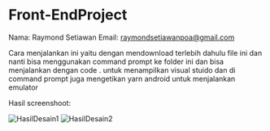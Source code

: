 # Front-EndProject

Nama: Raymond Setiawan
Email: raymondsetiawanpoa@gmail.com

Cara menjalankan ini yaitu dengan mendownload terlebih dahulu file ini dan nanti bisa menggunakan command prompt ke folder ini dan bisa menjalankan dengan code . untuk menampilkan visual stuido dan di command prompt juga mengetikan yarn android untuk menjalankan emulator

Hasil screenshoot:


![HasilDesain1](https://github.com/RaymondSetiawan-Task/Front-EndProject/assets/133495519/cb0f5ab5-f508-418f-a3fd-e7f38726e213)
![HasilDesain2](https://github.com/RaymondSetiawan-Task/Front-EndProject/assets/133495519/a5b95768-fb04-403d-ab7d-4db1cee8973f)

